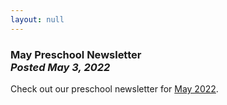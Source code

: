 ```yaml
---
layout: null
---
```


<h3 class="ui header">
  May Preschool Newsletter
  <div class="sub header">
    <i>Posted May 3, 2022</i>
  </div>
</h3>

Check out our preschool newsletter for
<a href="{{ site.baseurl }}/assets/newsletters/2021-2022/COH_May_2022_Newsletter.pdf">May 2022</a>.
